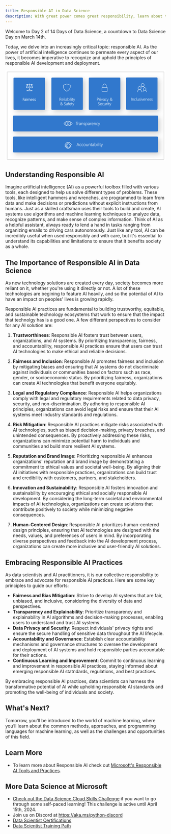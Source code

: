 ```yaml
---
title: Responsible AI in Data Science
description: With great power comes great responsibility, learn about the considerations to have in mind to ensure we're using AI for good.  
---
```


Welcome to Day 2 of 14 Days of Data Science, a countdown to Data Science Day on March 14th.

Today, we delve into an increasingly critical topic: responsible AI. As the power of artificial intelligence continues to permeate every aspect of our lives, it becomes imperative to recognize and uphold the principles of responsible AI development and deployment.

![Image of Microsoft's responsible AI principles](img/rai-principles.png)

## Understanding Responsible AI

Imagine artificial intelligence (AI) as a powerful toolbox filled with various tools, each designed to help us solve different types of problems. These tools, like intelligent hammers and wrenches, are programmed to learn from data and make decisions or predictions without explicit instructions from humans. Just as a skilled craftsman uses their tools to build and create, AI systems use algorithms and machine learning techniques to analyze data, recognize patterns, and make sense of complex information. Think of AI as a helpful assistant, always ready to lend a hand in tasks ranging from organizing emails to driving cars autonomously. Just like any tool, AI can be incredibly useful when used responsibly and with care, but it's essential to understand its capabilities and limitations to ensure that it benefits society as a whole.

## The Importance of Responsible AI in Data Science

As new technology solutions are created every day, society becomes more reliant on it, whether you're using it directly or not. A lot of these technologies are begining to feature AI heavily, and so the potential of AI to have an impact on peoples' lives is growing rapidly. 

Responsible AI practices are fundamental to building trustworthy, equitable, and sustainable technology ecosystems that work to ensure that the impact that technolgy has is a good one. A few different perspectives to consider for any AI solution are:

1. **Trustworthiness**: Responsible AI fosters trust between users, organizations, and AI systems. By prioritizing transparency, fairness, and accountability, responsible AI practices ensure that users can trust AI technologies to make ethical and reliable decisions.

2. **Fairness and Inclusion**: Responsible AI promotes fairness and inclusion by mitigating biases and ensuring that AI systems do not discriminate against individuals or communities based on factors such as race, gender, or socioeconomic status. By prioritizing fairness, organizations can create AI technologies that benefit everyone equitably.

3. **Legal and Regulatory Compliance**: Responsible AI helps organizations comply with legal and regulatory requirements related to data privacy, security, and non-discrimination. By adhering to responsible AI principles, organizations can avoid legal risks and ensure that their AI systems meet industry standards and regulations.

4. **Risk Mitigation**: Responsible AI practices mitigate risks associated with AI technologies, such as biased decision-making, privacy breaches, and unintended consequences. By proactively addressing these risks, organizations can minimize potential harm to individuals and communities and build more resilient AI systems.

5. **Reputation and Brand Image**: Prioritizing responsible AI enhances organizations' reputation and brand image by demonstrating a commitment to ethical values and societal well-being. By aligning their AI initiatives with responsible practices, organizations can build trust and credibility with customers, partners, and stakeholders.

6. **Innovation and Sustainability**: Responsible AI fosters innovation and sustainability by encouraging ethical and socially responsible AI development. By considering the long-term societal and environmental impacts of AI technologies, organizations can create solutions that contribute positively to society while minimizing negative consequences.

7. **Human-Centered Design**: Responsible AI prioritizes human-centered design principles, ensuring that AI technologies are designed with the needs, values, and preferences of users in mind. By incorporating diverse perspectives and feedback into the AI development process, organizations can create more inclusive and user-friendly AI solutions.


## Embracing Responsible AI Practices

As data scientists and AI practitioners, it is our collective responsibility to embrace and advocate for responsible AI practices. Here are some key principles to guide our efforts:

- **Fairness and Bias Mitigation**: Strive to develop AI systems that are fair, unbiased, and inclusive, considering the diversity of data and perspectives.
- **Transparency and Explainability**: Prioritize transparency and explainability in AI algorithms and decision-making processes, enabling users to understand and trust AI systems.
- **Data Privacy and Security**: Respect individuals' privacy rights and ensure the secure handling of sensitive data throughout the AI lifecycle.
- **Accountability and Governance**: Establish clear accountability mechanisms and governance structures to oversee the development and deployment of AI systems and hold responsible parties accountable for their actions.
- **Continuous Learning and Improvement**: Commit to continuous learning and improvement in responsible AI practices, staying informed about emerging responsible AI statndards, regulations, and best practices.

By embracing responsible AI practices, data scientists can harness the transformative potential of AI while upholding responsible AI standards and promoting the well-being of individuals and society. 

## What's Next?

Tomorrow, you’ll be introduced to the world of machine learning, where you’ll learn about the common methods, approaches, and programming languages for machine learning, as well as the challenges and opportunities of this field.

## Learn More

- To learn more about Responsible AI check out  [Microsoft's Responsible AI Tools and Practices](https://www.microsoft.com/en-us/ai/tools-practices).


## More Data Science at Microsoft

- [Check out the Data Science Cloud Skills Challenge](https://aka.ms/python/DataScienceDay/CSC) if you want to go through some self-paced learning! This challenge is active until April 15th, 2024.
- Join us on Discord at https://aka.ms/python-discord
- [Data Scientist Certifications](https://learn.microsoft.com/credentials/certifications/roles/data-scientist)
- [Data Scientist Training Path](https://learn.microsoft.com/training/career-paths/data-scientist)
